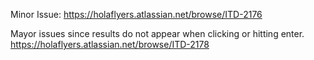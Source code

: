 Minor Issue:
https://holaflyers.atlassian.net/browse/ITD-2176

Mayor issues since results do not appear when clicking or hitting enter.
https://holaflyers.atlassian.net/browse/ITD-2178
